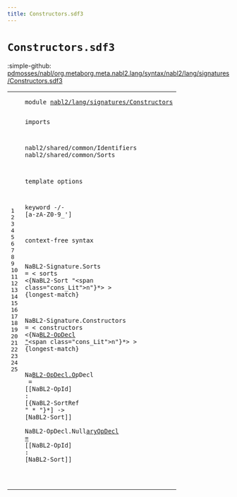 ```yaml
---
title: Constructors.sdf3
---
```


# `Constructors.sdf3`

:simple-github: [pdmosses/nabl/org.metaborg.meta.nabl2.lang/syntax/nabl2/lang/signatures/Constructors.sdf3]

[pdmosses/nabl/org.metaborg.meta.nabl2.lang/syntax/nabl2/lang/signatures/Constructors.sdf3]: https://github.com/pdmosses/nabl/blob/master/org.metaborg.meta.nabl2.lang/syntax/nabl2/lang/signatures/Constructors.sdf3 "The source file on GitHub"

<div class="sdf3"><table class="highlighttable"><tbody><tr><td class="linenos"><div class="linenodiv"><pre><span></span>1
2
3
4
5
6
7
8
9
10
11
12
13
14
15
16
17
18
19
20
21
22
23
24
25
</pre></div></td>
<td class="code"><pre><code><span class="keyword">module</span> <a href="../Signature.sdf3#nabl2/lang/signatures/Constructors_80_114" id="nabl2/lang/signatures/Constructors_7_41" title="Referenced at ../Signature.sdf3 line 6">nabl2/lang/signatures/Constructors</a>

<span class="keyword">imports</span>

  <span title="External reference">nabl2/shared/common/Identifiers</span>
  <span title="External reference">nabl2/shared/common/Sorts</span>

<span class="keyword">template options</span>

  <span class="keyword">keyword</span> -/- [<span class="cons_Regular">a</span>-<span class="cons_Regular">z</span><span class="cons_Regular">A</span>-<span class="cons_Regular">Z</span><span class="cons_Regular">0</span>-<span class="cons_Regular">9</span>\_\']

<span class="keyword">context-free syntax</span>

  <span id="NaBL2-Signature_187_202" title="Not referenced locally, nor via imports">NaBL2-Signature</span>.<span class="cons_Constructor"><span id="Sorts_203_208" title="Not referenced locally, nor via imports">Sorts</span></span> = &lt;
    <span class="cons_String">sorts</span>
      &lt;{<span class="keyword">Na</span>BL2-Sort "\<span class="cons_Lit">n"}*</span>&gt;
  &gt; {<span class="keyword">longest-match</span>}

  <span class="keyword">Na</span><span id="NaBL2-Signature_273_288" title="Not referenced locally, nor via imports">BL2-Signature.C</span><span class="keyword">o</span><span class="cons_Constructor"><span id="Constructors_289_301" title="Not referenced locally, nor via imports">nstructors =</span></span> &lt;
    co<span class="cons_String">nstructors
 </span>     &lt;{<span class="keyword">Na</span><a href="#NaBL2-OpDecl_375_387" id="NaBL2-OpDecl_331_343" title="Defined at line 24, 25">BL2-OpDecl "</a>\<span class="cons_Lit">n"}*</span>&gt;
  &gt; {<span class="keyword">longest-match</span>}

  <span class="keyword">Na</span><a href="#NaBL2-OpDecl_331_343" id="NaBL2-OpDecl_375_387" title="Referenced at line 21">BL2-OpDecl.O</a><span class="keyword">p</span><span class="cons_Constructor"><span id="OpDecl_388_394" title="Not referenced locally, nor via imports">Decl  </span></span>      = [[<span class="keyword">Na</span><span class="keyword">BL</span>2-<span class="keyword">OpId</span>] : [{NaBL2-So<span class="keyword">r</span>t<span class="cons_String">R</span>e<span class="keyword">f</span> " * "}*] -&gt; [Na<span class="keyword">B</span><span class="cons_Lit">L2-So</span><span class="keyword">rt</span>]]<span class="cons_String">
 </span> <span class="keyword">N</span><span class="keyword">a</span>BL2-OpDecl.<span class="keyword">Null</span><a href="#NaBL2-OpDecl_331_343" id="NaBL2-OpDecl_464_476" title="Referenced at line 21">aryOpDecl = </a>[<span class="cons_Constructor"><span id="NullaryOpDecl_477_490" title="Not referenced locally, nor via imports">[NaBL2-OpId] </span></span>: [<span class="keyword">Na</span><span class="keyword">BL</span>2-<span class="keyword">S</span>ort]]

</code></pre></td></tr></tbody></table></div>